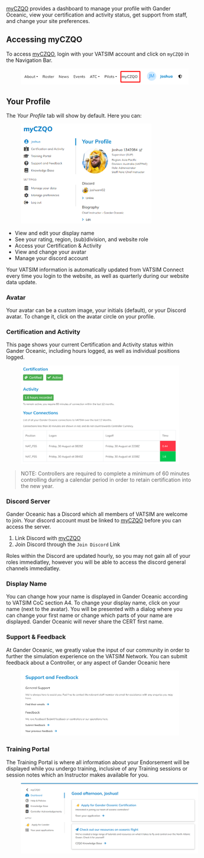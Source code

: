 


[myCZQO](https://ganderoceanic.ca/my) provides a dashboard to manage your profile with Gander Oceanic, view your certification and activity status, get support from staff, and change your site preferences.

## Accessing myCZQO
To access [myCZQO](https://ganderoceanic.ca/my), login with your VATSIM account and click on `myCZQO` in the Navigation Bar.


<figure class="image image-style-align-right image_resized" style="width:90%">
<img src="/additional-resources/img/myczqobutton.png">
</figure>

## Your Profile
The *Your Profile* tab will show by default. Here you can:

<figure class="image image-style-align-right image_resized" style="width:70%">
<img src="/additional-resources/img/myczqoprofile.png">
</figure>

- View and edit your display name
- See your rating, region, (sub)division, and website role
- Access your Certification & Activity
- View and change your avatar
- Manage your discord account

Your VATSIM information is automatically updated from VATSIM Connect every time you login to the website, as well as quarterly during our website data update.


### Avatar
Your avatar can be a custom image, your initials (default), or your Discord avatar. To change it, click on the avatar circle on your profile.


### Certification and Activity
This page shows your current Certification and Activity status within Gander Oceanic, including hours logged, as well as individual positions logged.

<figure class="image image-style-align-right image_resized" style="width:85%">
<img src="/additional-resources/img/activitypage.png">
</figure>

> NOTE: Controllers are required to complete a minimum of 60 minutes controlling during a calendar period in order to retain certification into the new year.


### Discord Server
Gander Oceanic has a Discord which all members of VATSIM are welcome to join. Your discord account must be linked to [myCZQO](https://ganderoceanic.ca/my) before you can access the server.

1. Link Discord with [myCZQO](https://ganderoceanic.ca/my)
2. Join Discord through the ```Join Discord``` Link

Roles within the Discord are updated hourly, so you may not gain all of your roles immediatley, however you will be able to access the discord general channels immediatley.







### Display Name
<p>You can change how your name is displayed in Gander Oceanic according to VATSIM CoC section A4. To change your display name, click on your name (next to the avatar). You will be presented with a dialog where you can change your first name or change which parts of your name are displayed. Gander Oceanic will never share the CERT first name.</p>


### Support & Feedback
At Gander Oceanic, we greatly value the input of our community in order to further the simulation experience on the VATSIM Network. You can submit feedback about a Controller, or any aspect of Gander Oceanic here

<figure class="image image-style-align-right image_resized" style="width:85%">
<img src="/additional-resources/img/feedback.png">
</figure>


### Training Portal
The Training Portal is where all information about your Endorsement will be displayed while you undergo training, inclusive of any Training sessions or session notes which an Instructor makes available for you.
<figure class="image image-style-align-right image_resized" style="width:95%">
<img src="/additional-resources/img/trainingportal.png">
</figure>

